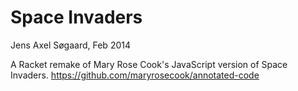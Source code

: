 Space Invaders
==============

Jens Axel Søgaard, Feb 2014

A Racket remake of Mary Rose Cook's JavaScript version of Space Invaders.
https://github.com/maryrosecook/annotated-code

